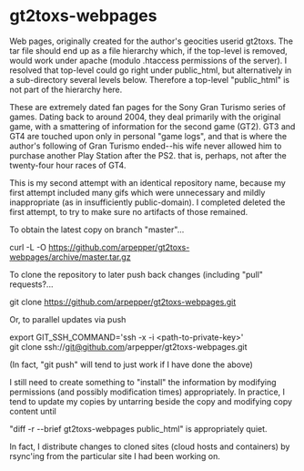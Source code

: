 # gt2toxs-webpages

Web pages, originally created for the author's geocities userid gt2toxs.  The tar file should end up as a file hierarchy which, if the top-level is removed, would work under apache (modulo .htaccess permissions of the server).  I resolved that top-level could go right under public_html, but alternatively in a sub-directory several levels below.  Therefore a top-level "public_html" is not part of the hierarchy here.

These are extremely dated fan pages for the Sony Gran Turismo series of games. Dating back to around 2004, they deal primarily with the original game, with a
smattering of information for the second game (GT2).  GT3 and GT4 are touched upon only in personal "game logs", and that is where the author's following of Gran Turismo ended--his wife never allowed him to purchase another Play Station after the PS2. that is, perhaps, not after the twenty-four hour races of GT4.

This is my second attempt with an identical repository name, because my first attempt included many gifs which were unnecessary and mildly inappropriate (as in insufficiently public-domain).  I completed deleted the first attempt, to try to make sure no artifacts of those remained.

To obtain the latest copy on branch "master"...

 curl -L -O https://github.com/arpepper/gt2toxs-webpages/archive/master.tar.gz

To clone the repository to later push back changes
(including "pull" requests?...

   git clone https://github.com/arpepper/gt2toxs-webpages.git

Or, to parallel updates via push

   export GIT_SSH_COMMAND='ssh -x -i &lt;path-to-private-key>'<br>
   git clone ssh://git@github.com/arpepper/gt2toxs-webpages.git

(In fact, "git push" will tend to just work if I have done the above)

I still need to create something to "install" the information by modifying permissions (and possibly modification times) appropriately.  In practice, I tend to update my copies by untarring beside the copy and modifying copy content until

"diff -r --brief gt2toxs-webpages public_html" is appropriately quiet.

In fact, I distribute changes to cloned sites (cloud hosts and containers) by rsync'ing from the particular site I had been working on.


